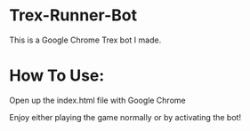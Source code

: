 # Trex-Runner-Bot
This is a Google Chrome Trex bot I made.

# How To Use:
Open up the index.html file with Google Chrome

Enjoy either playing the game normally or by activating the bot!
